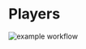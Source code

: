 # Players

![example workflow](https://github.com/Dyrden/Players/actions/workflows/main_playersdat22v2mdd.yml/badge.svg)
